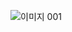 ![이미지 001](https://user-images.githubusercontent.com/6230931/130802138-c551a787-1de6-47bd-a5c1-d6873984e8b4.png)
